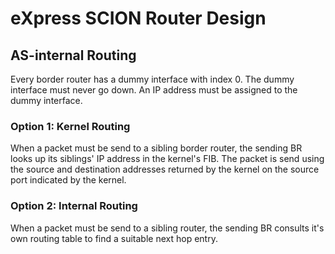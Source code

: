 eXpress SCION Router Design
===========================


AS-internal Routing
-------------------
Every border router has a dummy interface with index 0. The dummy interface must
never go down. An IP address must be assigned to the dummy interface.

### Option 1: Kernel Routing
When a packet must be send to a sibling border router, the sending BR looks up
its siblings' IP address in the kernel's FIB. The packet is send using the
source and destination addresses returned by the kernel on the source port
indicated by the kernel.

### Option 2: Internal Routing
When a packet must be send to a sibling router, the sending BR consults it's
own routing table to find a suitable next hop entry.
